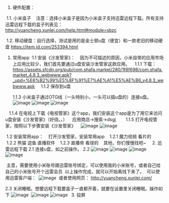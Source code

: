 1. 硬件配置：

  1.1. 小米盒子
    注意：选择小米盒子是因为小米盒子支持迅雷远程下载。所有支持迅雷远程下载的盒子列表见：
    http://yuancheng.xunlei.com/help.html#module=sbzc
    
  1.2. 移动硬盘：自行选择，测试是用的是金士顿u盘（便宜）和一款老旧的移动硬盘
  https://item.jd.com/253394.html
  
1. 常用app
  1.1 安装《沙发管家》：
    因为不可描述的原因，小米自带的应用市场上应用比较少，我们首先要通过u盘安装沙发管家这款应用。
    1.1.1 下载：
    https://assets.sfcdn.org/pub/com.shafa.market/280/1f8f698/com.shafa.market_4.8.3_webwww.apk?_upd=%E6%B2%99%E5%8F%91%E7%AE%A1%E5%AE%B6_v4.8.3_webwww.apk
    
    1.1.2 保存到u盘
    
    1.1.3 小米盒子通过OTG线（一头特别小，一头可以插u盘的）连接u盘。
    ![image](https://raw.githubusercontent.com/inu4g0t/happy_life/master/resuources/xunlei/disk1.jpg)
    ![image](https://raw.githubusercontent.com/inu4g0t/happy_life/master/resuources/xunlei/disk2.jpg)
    ![image](https://raw.githubusercontent.com/inu4g0t/happy_life/master/resuources/xunlei/disk3.jpg)
   
    1.1.4 在电视上下载《电视管家》这个app，我们安装这个app是为了用它来访问u盘安装《沙发管家》（好绕。。）
    应用商店->搜索->dsgj
    
    1.1.5 打开电视管家，按照以下步骤安装《沙发管家》
    ![image](https://raw.githubusercontent.com/inu4g0t/happy_life/master/resuources/xunlei/sf1.jpg)
    ![image](https://raw.githubusercontent.com/inu4g0t/happy_life/master/resuources/xunlei/sf1.jpg)
    
  1.2 安装常用app：
    打开沙发管家，安装常用app
    1.2.1 魔力视频 看片的
    1.2.2 熊猫 逗鱼 直播软件
    1.2.3 直播帝 看球的
    其他，你们慢慢找吧~
    
2. 迅雷远程下载
 2.1 连接u盘，如之前操作。
 2.2
  ![image](https://raw.githubusercontent.com/inu4g0t/happy_life/master/resuources/xunlei/1.jpg)
  ![image](https://raw.githubusercontent.com/inu4g0t/happy_life/master/resuources/xunlei/2.jpg)
  ![image](https://raw.githubusercontent.com/inu4g0t/happy_life/master/resuources/xunlei/3.jpg)
  ![image](https://raw.githubusercontent.com/inu4g0t/happy_life/master/resuources/xunlei/4.jpg)
  
  主意，需要使用小米账号跟迅雷账号绑定，可以使用我的小米账号，或者自己给自己的小米账号开个迅雷会员
  以上操作完成，就可以开始离线下来了。
  可以使用迅雷客户端：
  ![image](https://raw.githubusercontent.com/inu4g0t/happy_life/master/resuources/xunlei/new_task1.png)
  或者使用网页：
  http://yuancheng.xunlei.com/
  
 2.3 关闭睡眠。想要远程下载要盒子一直都开着，就要在设置里关闭睡眠。操作如下
  ![image](https://raw.githubusercontent.com/inu4g0t/happy_life/master/resuources/xunlei/sleep1.jpg)
  ![image](https://raw.githubusercontent.com/inu4g0t/happy_life/master/resuources/xunlei/sleep2.jpg)
  ![image](https://raw.githubusercontent.com/inu4g0t/happy_life/master/resuources/xunlei/sleep3.jpg)
  
3. 投屏

